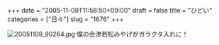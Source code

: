+++
date = "2005-11-09T11:58:50+09:00"
draft = false
title = "ひどい"
categories = ["日々"]
slug = "1676"
+++

<img src="http://ieiriblog.img.jugem.cc/20051109_90264.jpg" class="pict"  alt="20051109_90264.jpg" />
僕の会津若松みやげがガラクタ入れに！
